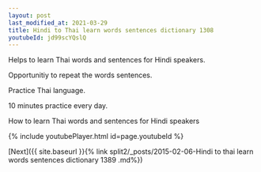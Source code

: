 ```yaml
---
layout: post
last_modified_at: 2021-03-29
title: Hindi to Thai learn words sentences dictionary 1308 
youtubeId: jd99scYQslQ
---
```

 
 
Helps to learn Thai words and sentences for Hindi speakers.

Opportunitiy to repeat the words sentences. 

Practice Thai language. 
 
10 minutes practice every day. 
 
How to learn Thai words and sentences for Hindi speakers 
 
{% include youtubePlayer.html id=page.youtubeId %}
 
 
[Next]({{ site.baseurl }}{% link  split2/_posts/2015-02-06-Hindi to thai learn words sentences dictionary 1389 .md%})
 
